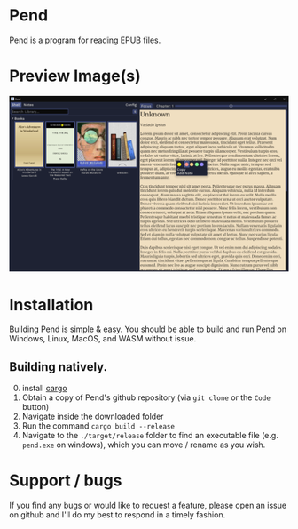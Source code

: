 # Pend

Pend is a program for reading EPUB files.

# Preview Image(s)

![Example Image](./example.png)

# Installation

Building Pend is simple & easy. You should be able to build and run Pend on Windows, Linux, MacOS, and WASM without issue.

## Building natively.

0. install [cargo](https://doc.rust-lang.org/cargo/getting-started/installation.html)
1. Obtain a copy of Pend's github repository (via `git clone` or the `Code` button)
2. Navigate inside the downloaded folder
3. Run the command `cargo build --release`
4. Navigate to the `./target/release` folder to find an executable file (e.g. `pend.exe` on windows), which you can move / rename as you wish.

# Support / bugs

If you find any bugs or would like to request a feature, please open an issue on github and I'll do my best to respond in a timely fashion.
